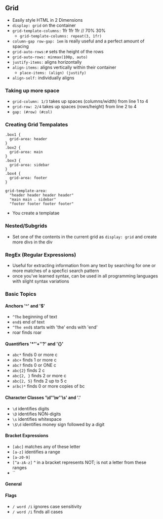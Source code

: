 ## Grid
- Easily style HTML in 2 Dimensions
- `display: grid` on the container
- `grid-template-columns:` 1fr 1fr 1fr // 70% 30%
  - `grid-template-columns: repeat(3, 1fr)`
- `column-gap row-gap: 1em` is really useful and a perfect amount of spacing
- `grid-auto-rows:#` sets the height of the rows
- `grid-auto-rows: minmax(100p, auto)`
- `justify-items:` aligns horizontally
- `align-items:` aligns vertically within their container
  - `place-items: (align) (justify)`
- `align-self:` individually aligns

### Taking up more space
- `grid-column: 1/3` takes up spaces (columns/width) from line 1 to 4
- `grid-row: 2/4` takes up spaces (rows/height) from line 2 to 4
- `gap: (#row) (#col)`

### Creating Grid Tempalates
```
.box1 {
  grid-area: header
}
.box2 {
  grid-area: main
}
.box3 {
  grid-area: sidebar
}
.box4 {
  grid-area: footer
}

grid-template-area:
  "header header header header"
  "main main . sidebar"
  "footer footer footer footer"
```
- You create a templatae
### Nested/Subgrids
- Set one of the contents in the current grid as `display: grid` and create more divs in the div

### RegEx (Regular Expressions)
- Useful for extracting information from any text by searching for one or more matches of a specfici search pattern
- once you've learned syntax, can be used in all programming languages with slight syntax variations

### Basic Topics
#### Anchors '^' and '$'
- `^The`  beginning of text
- `end$` end of text
- `^The end$` starts with 'the' ends with 'end'
- roar finds roar

#### Quantifiers '*''+''?' and '{}'
- `abc*` finds 0 or more c
- `abc+` finds 1 or more c
- `abc?` finds 0 or ONE c
- `abc{2}` finds 2 c
- `abc{2, }` finds 2 or more c
- `abc{2, 5}` finds 2 up to 5 c
- `a(bc)*` finds 0 or more copies of bc

#### Character Classes '\d''\w''\s' and '.'
- `\d` identifies digits
- `\D` identifies NON-digits
- `\s` identifies whitespace
- `\$\d` identifies money sign followed by a digit


#### Bracket Expressions
- `[abc]` matches any of these letter
- `[a-z]` identifies a range
- `[a-z0-9]` 
- `[^a-zA-z]` ^ in a bracket represents NOT; is not a letter from these ranges 
- `` 

#### General

#### Flags
- `/ word /i` ignores case sensitivity
- `/ word /i` finds all cases
